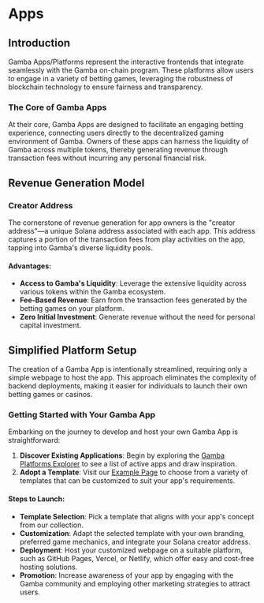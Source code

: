 # Apps

## Introduction

Gamba Apps/Platforms represent the interactive frontends that integrate seamlessly with the Gamba on-chain program. These platforms allow users to engage in a variety of betting games, leveraging the robustness of blockchain technology to ensure fairness and transparency.

### The Core of Gamba Apps

At their core, Gamba Apps are designed to facilitate an engaging betting experience, connecting users directly to the decentralized gaming environment of Gamba. Owners of these apps can harness the liquidity of Gamba across multiple tokens, thereby generating revenue through transaction fees without incurring any personal financial risk.

## Revenue Generation Model

### Creator Address

The cornerstone of revenue generation for app owners is the "creator address"—a unique Solana address associated with each app. This address captures a portion of the transaction fees from play activities on the app, tapping into Gamba's diverse liquidity pools.

#### Advantages:

- **Access to Gamba's Liquidity**: Leverage the extensive liquidity across various tokens within the Gamba ecosystem.
- **Fee-Based Revenue**: Earn from the transaction fees generated by the betting games on your platform.
- **Zero Initial Investment**: Generate revenue without the need for personal capital investment.

## Simplified Platform Setup

The creation of a Gamba App is intentionally streamlined, requiring only a simple webpage to host the app. This approach eliminates the complexity of backend deployments, making it easier for individuals to launch their own betting games or casinos.

### Getting Started with Your Gamba App

Embarking on the journey to develop and host your own Gamba App is straightforward:

1. **Discover Existing Applications**: Begin by exploring the [Gamba Platforms Explorer](https://explorer.gamba.so/platforms) to see a list of active apps and draw inspiration.
2. **Adopt a Template**: Visit our [Example Page](https://docs-v2-delta.vercel.app/docs/examples) to choose from a variety of templates that can be customized to suit your app's requirements.

#### Steps to Launch:

- **Template Selection**: Pick a template that aligns with your app's concept from our collection.
- **Customization**: Adapt the selected template with your own branding, preferred game mechanics, and integrate your Solana creator address.
- **Deployment**: Host your customized webpage on a suitable platform, such as GitHub Pages, Vercel, or Netlify, which offer easy and cost-free hosting solutions.
- **Promotion**: Increase awareness of your app by engaging with the Gamba community and employing other marketing strategies to attract users.
